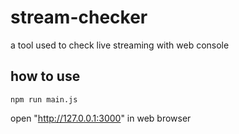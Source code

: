 # stream-checker
a tool used to check live streaming with web console

## how to use

```
npm run main.js
```

open "http://127.0.0.1:3000" in web browser
